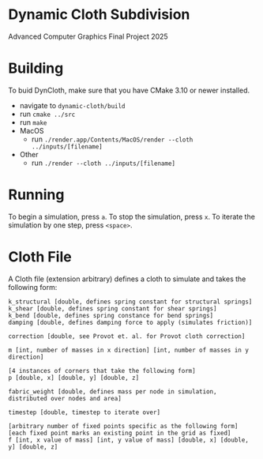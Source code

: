 # Dynamic Cloth Subdivision
Advanced Computer Graphics Final Project 2025

# Building
To buid DynCloth, make sure that you have CMake 3.10 or newer installed.

- navigate to `dynamic-cloth/build`
- run `cmake ../src`
- run `make`
- MacOS
    - run `./render.app/Contents/MacOS/render --cloth ../inputs/[filename]`
- Other
    - run `./render --cloth ../inputs/[filename]`

# Running
To begin a simulation, press `a`. 
To stop the simulation, press `x`.
To iterate the simulation by one step, press `<space>`.

# Cloth File
A Cloth file (extension arbitrary) defines a cloth to simulate and takes the
following form:
```
k_structural [double, defines spring constant for structural springs]
k_shear [double, defines spring constant for shear springs]
k_bend [double, defines spring constance for bend springs]
damping [double, defines damping force to apply (simulates friction)]

correction [double, see Provot et. al. for Provot cloth correction]

m [int, number of masses in x direction] [int, number of masses in y direction]

[4 instances of corners that take the following form]
p [double, x] [double, y] [double, z]

fabric_weight [double, defines mass per node in simulation, distributed over nodes and area]

timestep [double, timestep to iterate over]

[arbitrary number of fixed points specific as the following form]
[each fixed point marks an existing point in the grid as fixed]
f [int, x value of mass] [int, y value of mass] [double, x] [double, y] [double, z]
```
